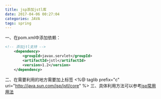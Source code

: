 ```yaml
---
title: jsp添加jstl库
date: 2017-04-06 00:27:04
categories: JAVA
tags: spring
---
```

一、在pom.xml中添加依赖：
```xml
<!-- 添加jtl支持 -->
	<dependency>
		<groupId>javax.servlet</groupId>
		<artifactId>jstl</artifactId>
		<version>1.2</version>
	</dependency>
```
<!--more-->
二、在需要利用的地方需要加上标签
<%@ taglib prefix="c" 
           uri="http://java.sun.com/jsp/jstl/core" %>
三、具体利用方法可以参考[jsp常用用法](http://www.runoob.com/jsp/jsp-jstl.html)